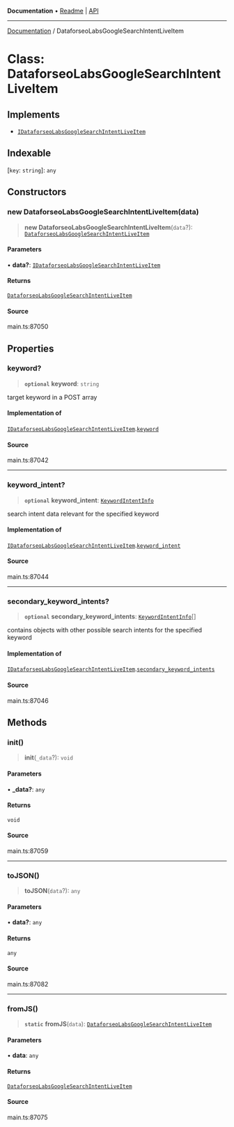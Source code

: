 **Documentation** • [Readme](../README.md) \| [API](../globals.md)

***

[Documentation](../README.md) / DataforseoLabsGoogleSearchIntentLiveItem

# Class: DataforseoLabsGoogleSearchIntentLiveItem

## Implements

- [`IDataforseoLabsGoogleSearchIntentLiveItem`](../interfaces/IDataforseoLabsGoogleSearchIntentLiveItem.md)

## Indexable

 \[`key`: `string`\]: `any`

## Constructors

### new DataforseoLabsGoogleSearchIntentLiveItem(data)

> **new DataforseoLabsGoogleSearchIntentLiveItem**(`data`?): [`DataforseoLabsGoogleSearchIntentLiveItem`](DataforseoLabsGoogleSearchIntentLiveItem.md)

#### Parameters

• **data?**: [`IDataforseoLabsGoogleSearchIntentLiveItem`](../interfaces/IDataforseoLabsGoogleSearchIntentLiveItem.md)

#### Returns

[`DataforseoLabsGoogleSearchIntentLiveItem`](DataforseoLabsGoogleSearchIntentLiveItem.md)

#### Source

main.ts:87050

## Properties

### keyword?

> **`optional`** **keyword**: `string`

target keyword in a POST array

#### Implementation of

[`IDataforseoLabsGoogleSearchIntentLiveItem`](../interfaces/IDataforseoLabsGoogleSearchIntentLiveItem.md).[`keyword`](../interfaces/IDataforseoLabsGoogleSearchIntentLiveItem.md#keyword)

#### Source

main.ts:87042

***

### keyword\_intent?

> **`optional`** **keyword\_intent**: [`KeywordIntentInfo`](KeywordIntentInfo.md)

search intent data relevant for the specified keyword

#### Implementation of

[`IDataforseoLabsGoogleSearchIntentLiveItem`](../interfaces/IDataforseoLabsGoogleSearchIntentLiveItem.md).[`keyword_intent`](../interfaces/IDataforseoLabsGoogleSearchIntentLiveItem.md#keyword_intent)

#### Source

main.ts:87044

***

### secondary\_keyword\_intents?

> **`optional`** **secondary\_keyword\_intents**: [`KeywordIntentInfo`](KeywordIntentInfo.md)[]

contains objects with other possible search intents for the specified keyword

#### Implementation of

[`IDataforseoLabsGoogleSearchIntentLiveItem`](../interfaces/IDataforseoLabsGoogleSearchIntentLiveItem.md).[`secondary_keyword_intents`](../interfaces/IDataforseoLabsGoogleSearchIntentLiveItem.md#secondary_keyword_intents)

#### Source

main.ts:87046

## Methods

### init()

> **init**(`_data`?): `void`

#### Parameters

• **\_data?**: `any`

#### Returns

`void`

#### Source

main.ts:87059

***

### toJSON()

> **toJSON**(`data`?): `any`

#### Parameters

• **data?**: `any`

#### Returns

`any`

#### Source

main.ts:87082

***

### fromJS()

> **`static`** **fromJS**(`data`): [`DataforseoLabsGoogleSearchIntentLiveItem`](DataforseoLabsGoogleSearchIntentLiveItem.md)

#### Parameters

• **data**: `any`

#### Returns

[`DataforseoLabsGoogleSearchIntentLiveItem`](DataforseoLabsGoogleSearchIntentLiveItem.md)

#### Source

main.ts:87075
